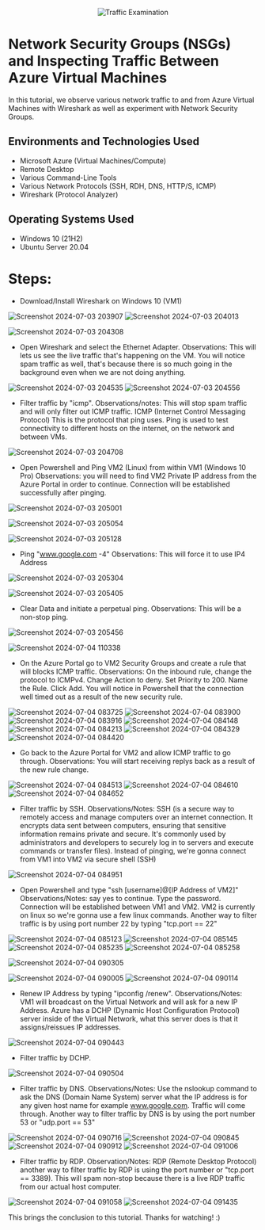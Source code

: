 <p align="center">
<img src="https://i.imgur.com/Ua7udoS.png" alt="Traffic Examination"/>
</p>

<h1>Network Security Groups (NSGs) and Inspecting Traffic Between Azure Virtual Machines</h1>
In this tutorial, we observe various network traffic to and from Azure Virtual Machines with Wireshark as well as experiment with Network Security Groups. <br />

<h2>Environments and Technologies Used</h2>

- Microsoft Azure (Virtual Machines/Compute)
- Remote Desktop
- Various Command-Line Tools
- Various Network Protocols (SSH, RDH, DNS, HTTP/S, ICMP)
- Wireshark (Protocol Analyzer)

<h2>Operating Systems Used </h2>

- Windows 10 (21H2)
- Ubuntu Server 20.04

# Steps:

- Download/Install Wireshark on Windows 10 (VM1)

![Screenshot 2024-07-03 203907](https://github.com/erik-salgado/Azure-Networking/assets/173113320/4b2a8ec0-e9a3-458e-89a0-b677c3ef195e)
![Screenshot 2024-07-03 204013](https://github.com/erik-salgado/Azure-Networking/assets/173113320/d06b4d7a-9ab9-409b-b874-b5d65cd38738)

![Screenshot 2024-07-03 204308](https://github.com/erik-salgado/Azure-Networking/assets/173113320/47c91c90-2f8b-4154-b492-20d336c712bf)

- Open Wireshark and select the Ethernet Adapter. Observations: This will lets us see the live traffic that's happening on the VM. You will notice spam traffic as well, that's because there is so much going in the background even when we are not doing anything.

![Screenshot 2024-07-03 204535](https://github.com/erik-salgado/Azure-Networking/assets/173113320/477e0675-2555-423f-b26e-ebd2c8c0cf0d)
![Screenshot 2024-07-03 204556](https://github.com/erik-salgado/Azure-Networking/assets/173113320/3238e9fc-e3b0-468e-be7f-d059ad60cb39)

- Filter traffic by "icmp". Observations/notes: This will stop spam traffic and will only filter out ICMP traffic. ICMP (Internet Control Messaging Protocol) This is the protocol that ping uses. Ping is used to test connectivity to different hosts on the internet, on the network and between VMs.

![Screenshot 2024-07-03 204708](https://github.com/erik-salgado/Azure-Networking/assets/173113320/393c929c-8670-4ae6-98af-384643684a23)

- Open Powershell and Ping VM2 (Linux) from within VM1 (Windows 10 Pro) Observations: you will need to find VM2 Private IP address from the Azure Portal in order to continue. Connection will be established successfully after pinging.

![Screenshot 2024-07-03 205001](https://github.com/erik-salgado/Azure-Networking/assets/173113320/4d8fd403-3808-4416-830b-c78fde4f1206)

![Screenshot 2024-07-03 205054](https://github.com/erik-salgado/Azure-Networking/assets/173113320/66a87a67-b483-402c-9b73-c04bc8c36e20)

![Screenshot 2024-07-03 205128](https://github.com/erik-salgado/Azure-Networking/assets/173113320/139457f2-7950-4608-98ec-1e46a9edfb4a)

- Ping "www.google.com -4" Observations: This will force it to use IP4 Address

![Screenshot 2024-07-03 205304](https://github.com/erik-salgado/Azure-Networking/assets/173113320/2bf4893e-466d-4422-b075-7e4c5330f0c6)

![Screenshot 2024-07-03 205405](https://github.com/erik-salgado/Azure-Networking/assets/173113320/e73a0d80-4723-4b61-9c1d-fb0a283fa72d)

- Clear Data and initiate a perpetual ping. Observations: This will be a non-stop ping.

![Screenshot 2024-07-03 205456](https://github.com/erik-salgado/Azure-Networking/assets/173113320/b6c18cce-e78b-4d01-a631-7e9525722fee)

![Screenshot 2024-07-04 110338](https://github.com/erik-salgado/Azure-Networking/assets/173113320/b9ed386f-c093-45b1-90af-63d842daa31c)

- On the Azure Portal go to VM2 Security Groups and create a rule that will blocks ICMP traffic. Observations: On the inbound rule, change the protocol to ICMPv4. Change Action to deny. Set Priority to 200. Name the Rule. Click Add. You will notice in Powershell that the connection well timed out as a result of the new security rule.

![Screenshot 2024-07-04 083725](https://github.com/erik-salgado/Azure-Networking/assets/173113320/e7e876af-a87f-4d27-8d20-4cb96bbe61e6)
![Screenshot 2024-07-04 083900](https://github.com/erik-salgado/Azure-Networking/assets/173113320/53d2d1ff-de04-4942-885f-e700ba01f57d)
![Screenshot 2024-07-04 083916](https://github.com/erik-salgado/Azure-Networking/assets/173113320/6cdfb06e-b2db-42d6-8f6d-c1cbf480e8ec)
![Screenshot 2024-07-04 084148](https://github.com/erik-salgado/Azure-Networking/assets/173113320/f93c4302-c6c5-4b5e-8d18-0b6a19dfd8ce)
![Screenshot 2024-07-04 084213](https://github.com/erik-salgado/Azure-Networking/assets/173113320/9086595b-ceb2-49d7-97d9-754f76e38860)
![Screenshot 2024-07-04 084329](https://github.com/erik-salgado/azure-network-protocols/assets/173113320/8640f002-7f3e-4ce9-991e-72acef15ae44)
![Screenshot 2024-07-04 084420](https://github.com/erik-salgado/azure-network-protocols/assets/173113320/924dd1ab-660c-4380-b7fa-2e62b57392f9)


- Go back to the Azure Portal for VM2 and allow ICMP traffic to go through. Observations: You will start receiving replys back as a result of the new rule change.

![Screenshot 2024-07-04 084513](https://github.com/erik-salgado/azure-network-protocols/assets/173113320/42e523a2-5c0d-4403-8c6f-3da423d77e86)
![Screenshot 2024-07-04 084610](https://github.com/erik-salgado/azure-network-protocols/assets/173113320/7b1dc3a8-bb65-42b2-baa9-fa47d2be83b5)
![Screenshot 2024-07-04 084652](https://github.com/erik-salgado/azure-network-protocols/assets/173113320/eacc8cc5-533a-4cd0-927f-6aecb9f0a364)

- Filter traffic by SSH. Observations/Notes: SSH (is a secure way to remotely access and manage computers over an internet connection. It encrypts data sent between computers, ensuring that sensitive information remains private and secure. It's commonly used by administrators and developers to securely log in to servers and execute commands or transfer files). Instead of pinging, we're gonna connect from VM1 into VM2 via secure shell (SSH)

![Screenshot 2024-07-04 084951](https://github.com/erik-salgado/azure-network-protocols/assets/173113320/0ce22c84-3d75-4bf0-8d84-2afd1a89e5e5)

- Open Powershell and type "ssh [username]@[IP Address of VM2]" Observations/Notes: say yes to continue. Type the password. Connection will be established between VM1 and VM2. VM2 is currently on linux so we're gonna use a few linux commands. Another way to filter traffic is by using port number 22 by typing "tcp.port == 22"

![Screenshot 2024-07-04 085123](https://github.com/erik-salgado/azure-network-protocols/assets/173113320/3aa2aa8c-56c9-4de3-ac1a-87863e08e645)
![Screenshot 2024-07-04 085145](https://github.com/erik-salgado/azure-network-protocols/assets/173113320/61823a41-7a56-4d04-b2fe-b56af8339d86)
![Screenshot 2024-07-04 085235](https://github.com/erik-salgado/azure-network-protocols/assets/173113320/a5e69151-ca19-4f75-a56d-5ca39a734560)
![Screenshot 2024-07-04 085258](https://github.com/erik-salgado/azure-network-protocols/assets/173113320/278b70c7-c7e9-475d-b157-04a344877b83)

![Screenshot 2024-07-04 090305](https://github.com/erik-salgado/azure-network-protocols/assets/173113320/f5783c34-4f94-417c-8929-429f53f72fcc)

![Screenshot 2024-07-04 090005](https://github.com/erik-salgado/azure-network-protocols/assets/173113320/4786f414-538d-4324-99c1-8ba50e56b525)
![Screenshot 2024-07-04 090114](https://github.com/erik-salgado/azure-network-protocols/assets/173113320/c5596485-7337-41f3-8c2f-07218a14bef1)

- Renew IP Address by typing "ipconfig /renew". Observations/Notes: VM1 will broadcast on the Virtual Network and will ask for a new IP Address. Azure has a DCHP (Dynamic Host Configuration Protocol) server inside of the Virtual Network, what this server does is that it assigns/reissues IP addresses.

![Screenshot 2024-07-04 090443](https://github.com/erik-salgado/azure-network-protocols/assets/173113320/00217ba2-aba8-4fbf-9d8b-b97164a380b1)

- Filter traffic by DCHP.

![Screenshot 2024-07-04 090504](https://github.com/erik-salgado/azure-network-protocols/assets/173113320/13faa395-43bc-4c13-9d2c-54a02a27e283)

- Filter traffic by DNS. Observations/Notes: Use the nslookup command to ask the DNS (Domain Name System) server what the IP address is for any given host name for example www.google.com. Traffic will come through. Another way to filter traffic by DNS is by using the port number 53 or "udp.port == 53"

![Screenshot 2024-07-04 090716](https://github.com/erik-salgado/azure-network-protocols/assets/173113320/48a450c4-5ab6-460f-b4d4-82dabb409d07)
![Screenshot 2024-07-04 090845](https://github.com/erik-salgado/azure-network-protocols/assets/173113320/3cd6298e-3b37-4242-b02a-2429a623f494)
![Screenshot 2024-07-04 090912](https://github.com/erik-salgado/azure-network-protocols/assets/173113320/560dbc6b-98e0-46e2-a127-a0292bb54ff6)
![Screenshot 2024-07-04 091006](https://github.com/erik-salgado/azure-network-protocols/assets/173113320/d52cdd92-7f40-45d4-8f73-68c8d33dc635)


- Filter traffic by RDP. Observation/Notes: RDP (Remote Desktop Protocol) another way to filter traffic by RDP is using the port number or "tcp.port == 3389). This will spam non-stop because there is a live RDP traffic from our actual host computer.

![Screenshot 2024-07-04 091058](https://github.com/erik-salgado/azure-network-protocols/assets/173113320/7d7cde17-0b29-4246-be7c-5647a569adb9)
![Screenshot 2024-07-04 091435](https://github.com/erik-salgado/azure-network-protocols/assets/173113320/050d7999-27dd-4829-95f7-d4c231fe105f)

This brings the conclusion to this tutorial. Thanks for watching! :)


